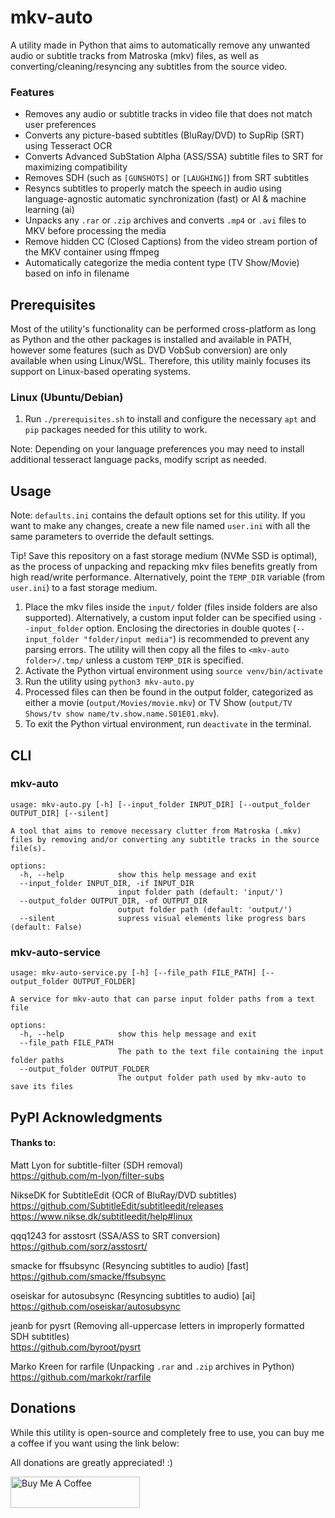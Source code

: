 # mkv-auto
A utility made in Python that aims to automatically remove any unwanted audio or subtitle tracks from Matroska (mkv) files, as well as converting/cleaning/resyncing any subtitles from the source video.

### Features
- Removes any audio or subtitle tracks in video file that does not match user preferences
- Converts any picture-based subtitles (BluRay/DVD) to SupRip (SRT) using Tesseract OCR
- Converts Advanced SubStation Alpha (ASS/SSA) subtitle files to SRT for maximizing compatibility
- Removes SDH (such as `[GUNSHOTS]` or `[LAUGHING]`) from SRT subtitles
- Resyncs subtitles to properly match the speech in audio using language-agnostic automatic synchronization (fast) or AI & machine learning (ai)
- Unpacks any `.rar` or `.zip` archives and converts `.mp4` or `.avi` files to MKV before processing the media
- Remove hidden CC (Closed Captions) from the video stream portion of the MKV container using ffmpeg 
- Automatically categorize the media content type (TV Show/Movie) based on info in filename

## Prerequisites
Most of the utility's functionality can be performed cross-platform as long as Python and the other packages is installed and available in PATH, however some features (such as DVD VobSub conversion) are only available when using Linux/WSL. Therefore, this utility mainly focuses its support on Linux-based operating systems.

### Linux (Ubuntu/Debian)

1. Run `./prerequisites.sh` to install and configure the necessary `apt` and `pip` packages needed for this utility to work.  

Note: Depending on your language preferences you may need to install additional tesseract language packs, modify script as needed.

## Usage
Note: `defaults.ini` contains the default options set for this utility. If you want to make any changes, create a new file named `user.ini` with all the same parameters to override the default settings.  

Tip! Save this repository on a fast storage medium (NVMe SSD is optimal), as the process of unpacking and repacking mkv files benefits greatly from high read/write performance. Alternatively, point the `TEMP_DIR` variable (from `user.ini`) to a fast storage medium.

1. Place the mkv files inside the `input/` folder (files inside folders are also supported). Alternatively, a custom input folder can be specified using `--input_folder` option. Enclosing the directories in double quotes (`--input_folder "folder/input media"`) is recommended to prevent any parsing errors. The utility will then copy all the files to `<mkv-auto folder>/.tmp/` unless a custom `TEMP_DIR` is specified. 
2. Activate the Python virtual environment using `source venv/bin/activate`
3. Run the utility using `python3 mkv-auto.py`
4. Processed files can then be found in the output folder, categorized as either a movie (`output/Movies/movie.mkv`) or TV Show (`output/TV Shows/tv show name/tv.show.name.S01E01.mkv`).
5. To exit the Python virtual environment, run `deactivate` in the terminal.

## CLI
### mkv-auto

```
usage: mkv-auto.py [-h] [--input_folder INPUT_DIR] [--output_folder OUTPUT_DIR] [--silent]

A tool that aims to remove necessary clutter from Matroska (.mkv) files by removing and/or converting any subtitle tracks in the source file(s).

options:
  -h, --help            show this help message and exit
  --input_folder INPUT_DIR, -if INPUT_DIR
                        input folder path (default: 'input/')
  --output_folder OUTPUT_DIR, -of OUTPUT_DIR
                        output folder path (default: 'output/')
  --silent              supress visual elements like progress bars (default: False)
```

### mkv-auto-service

```
usage: mkv-auto-service.py [-h] [--file_path FILE_PATH] [--output_folder OUTPUT_FOLDER]

A service for mkv-auto that can parse input folder paths from a text file

options:
  -h, --help            show this help message and exit
  --file_path FILE_PATH
                        The path to the text file containing the input folder paths
  --output_folder OUTPUT_FOLDER
                        The output folder path used by mkv-auto to save its files
```

## PyPI Acknowledgments

#### Thanks to: 

Matt Lyon for subtitle-filter (SDH removal)  
https://github.com/m-lyon/filter-subs

NikseDK for SubtitleEdit (OCR of BluRay/DVD subtitles)  
https://github.com/SubtitleEdit/subtitleedit/releases  
https://www.nikse.dk/subtitleedit/help#linux

qqq1243 for asstosrt (SSA/ASS to SRT conversion)  
https://github.com/sorz/asstosrt/

smacke for ffsubsync (Resyncing subtitles to audio) [fast]  
https://github.com/smacke/ffsubsync  

oseiskar for autosubsync (Resyncing subtitles to audio) [ai]  
https://github.com/oseiskar/autosubsync

jeanb for pysrt (Removing all-uppercase letters in improperly formatted SDH subtitles)  
https://github.com/byroot/pysrt

Marko Kreen for rarfile (Unpacking `.rar` and `.zip` archives in Python)  
https://github.com/markokr/rarfile

## Donations
While this utility is open-source and completely free to use, you can buy me a coffee if you want using the link below:

All donations are greatly appreciated! :)

<a href="https://www.buymeacoffee.com/philiptn" target="_blank"><img src="https://cdn.buymeacoffee.com/buttons/v2/default-yellow.png" alt="Buy Me A Coffee" style="height: 50px !important;width: 207px !important;" ></a>
